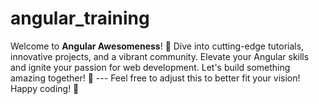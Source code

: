 # angular_training
Welcome to **Angular Awesomeness**! 🚀 Dive into cutting-edge tutorials, innovative projects, and a vibrant community. Elevate your Angular skills and ignite your passion for web development. Let's build something amazing together! 🌟  ---  Feel free to adjust this to better fit your vision! Happy coding! 🎉

